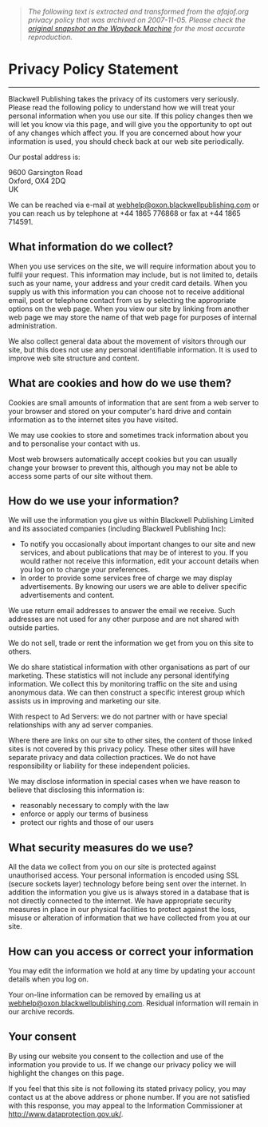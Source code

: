 > *The following text is extracted and transformed from the afajof.org privacy policy that was archived on 2007-11-05. Please check the [original snapshot on the Wayback Machine](https://web.archive.org/web/20071105034115id_/http%3A//www.afajof.org/site/privacy.asp) for the most accurate reproduction.*

# Privacy Policy Statement

* * *

Blackwell Publishing takes the privacy of its customers very seriously. Please read the following policy to understand how we will treat your personal information when you use our site. If this policy changes then we will let you know via this page, and will give you the opportunity to opt out of any changes which affect you. If you are concerned about how your information is used, you should check back at our web site periodically.

Our postal address is:

9600 Garsington Road  
Oxford, OX4 2DQ  
UK

We can be reached via e-mail at [webhelp@oxon.blackwellpublishing.com](mailto:webhelp@oxon.blackwellpublishing.com) or you can reach us by telephone at +44 1865 776868 or fax at +44 1865 714591.

## What information do we collect?

When you use services on the site, we will require information about you to fulfil your request. This information may include, but is not limited to, details such as your name, your address and your credit card details. When you supply us with this information you can choose not to receive additional email, post or telephone contact from us by selecting the appropriate options on the web page. When you view our site by linking from another web page we may store the name of that web page for purposes of internal administration.

We also collect general data about the movement of visitors through our site, but this does not use any personal identifiable information. It is used to improve web site structure and content.

## What are cookies and how do we use them?

Cookies are small amounts of information that are sent from a web server to your browser and stored on your computer's hard drive and contain information as to the internet sites you have visited.

We may use cookies to store and sometimes track information about you and to personalise your contact with us.

Most web browsers automatically accept cookies but you can usually change your browser to prevent this, although you may not be able to access some parts of our site without them.

## How do we use your information?

We will use the information you give us within Blackwell Publishing Limited and its associated companies (including Blackwell Publishing Inc):

  * To notify you occasionally about important changes to our site and new services, and about publications that may be of interest to you. If you would rather not receive this information, edit your account details when you log on to change your preferences. 
  * In order to provide some services free of charge we may display advertisements. By knowing our users we are able to deliver specific advertisements and content.



We use return email addresses to answer the email we receive. Such addresses are not used for any other purpose and are not shared with outside parties.

We do not sell, trade or rent the information we get from you on this site to others.

We do share statistical information with other organisations as part of our marketing. These statistics will not include any personal identifying information. We collect this by monitoring traffic on the site and using anonymous data. We can then construct a specific interest group which assists us in improving and marketing our site.

With respect to Ad Servers: we do not partner with or have special relationships with any ad server companies.

Where there are links on our site to other sites, the content of those linked sites is not covered by this privacy policy. These other sites will have separate privacy and data collection practices. We do not have responsibility or liability for these independent policies.

We may disclose information in special cases when we have reason to believe that disclosing this information is:

  * reasonably necessary to comply with the law
  * enforce or apply our terms of business
  * protect our rights and those of our users



## What security measures do we use?

All the data we collect from you on our site is protected against unauthorised access. Your personal information is encoded using SSL (secure sockets layer) technology before being sent over the internet. In addition the information you give us is always stored in a database that is not directly connected to the internet. We have appropriate security measures in place in our physical facilities to protect against the loss, misuse or alteration of information that we have collected from you at our site.

## How can you access or correct your information

You may edit the information we hold at any time by updating your account details when you log on.

Your on-line information can be removed by emailing us at [webhelp@oxon.blackwellpublishing.com](mailto:webhelp@oxon.blackwellpublishing.com). Residual information will remain in our archive records.

## Your consent

By using our website you consent to the collection and use of the information you provide to us. If we change our privacy policy we will highlight the changes on this page.

If you feel that this site is not following its stated privacy policy, you may contact us at the above address or phone number. If you are not satisfied with this response, you may appeal to the Information Commissioner at <http://www.dataprotection.gov.uk/>. 
